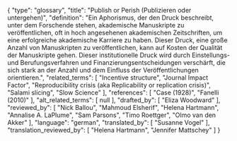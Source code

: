 {
    "type": "glossary",
    "title": "Publish or Perish (Publizieren oder untergehen)",
    "definition": "Ein Aphorismus, der den Druck beschreibt, unter dem Forschende stehen, akademische Manuskripte zu veröffentlichen, oft in hoch angesehenen akademischen Zeitschriften, um eine erfolgreiche akademische Karriere zu haben. Dieser Druck, eine große Anzahl von Manuskripten zu veröffentlichen, kann auf Kosten der Qualität der Manuskripte gehen. Dieser institutionelle Druck wird durch Einstellungs- und Berufungsverfahren und Finanzierungsentscheidungen verschärft, die sich stark an der Anzahl und dem Einfluss der Veröffentlichungen orientieren.",
    "related_terms": [
        "Incentive structure",
        "Journal Impact Factor",
        "Reproducibility crisis (aka Replicability or replication crisis)",
        "Salami slicing",
        "Slow Science"
    ],
    "references": [
        "Case (1928)",
        "Fanelli (2010)"
    ],
    "alt_related_terms": [
        null
    ],
    "drafted_by": [
        "Eliza Woodward"
    ],
    "reviewed_by": [
        "Nick Ballou",
        "Mahmoud Elsherif",
        "Helena Hartmann",
        "Annalise A. LaPlume",
        "Sam Parsons",
        "Timo Roettger",
        "Olmo van den Akker"
    ],
    "language": "german",
    "translated_by": [
        "Susanne Vogel"
    ],
    "translation_reviewed_by": [
        "Helena Hartmann",
        "Jennifer Mattschey"
    ]
}